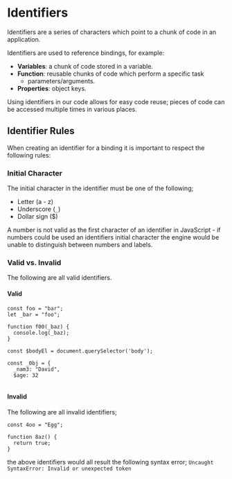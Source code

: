 # Identifiers

Identifiers are a series of characters which point to a chunk of code in an application.

Identifiers are used to reference bindings, for example:

- **Variables**: a chunk of code stored in a variable.
- **Function**: reusable chunks of code which perform a specific task
  - parameters/arguments.
- **Properties**: object keys.

Using identifiers in our code allows for easy code reuse; pieces of code can be accessed multiple times in various places.

## Identifier Rules

When creating an identifier for a binding it is important to respect the following rules:

### Initial Character

The initial character in the identifier must be one of the following;

- Letter (a - z)
- Underscore (`_`)
- Dollar sign (\$)

A number is not valid as the first character of an identifier in JavaScript - if numbers could be used an identifiers initial character the engine would be unable to distinguish between numbers and labels.

### Valid vs. Invalid

The following are all valid identifiers.

#### Valid

```
const foo = "bar";
let _bar = "foo";

function f00(_baz) {
  console.log(_baz);
}

const $bodyEl = document.querySelector('body');

const _0bj = {
  _nam3: "David",
  $age: 32


```

#### Invalid

The following are all invalid identifiers;

```
const 4oo = "Egg";

function 8az() {
  return true;
}
```

the above identifiers would all result the following syntax error;
`Uncaught SyntaxError: Invalid or unexpected token`
